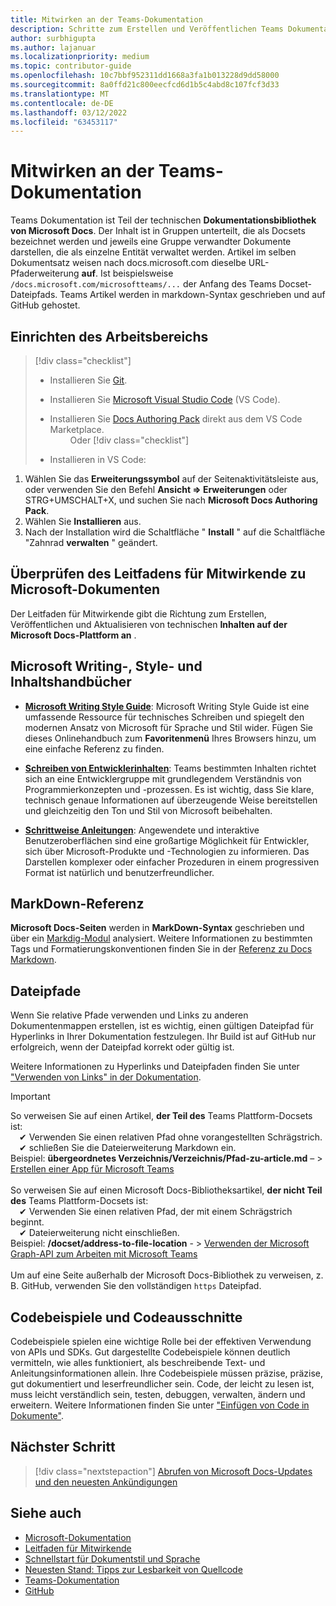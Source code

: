 ```yaml
---
title: Mitwirken an der Teams-Dokumentation
description: Schritte zum Erstellen und Veröffentlichen Teams Dokumentation
author: surbhigupta
ms.author: lajanuar
ms.localizationpriority: medium
ms.topic: contributor-guide
ms.openlocfilehash: 10c7bbf952311dd1668a3fa1b013228d9dd58000
ms.sourcegitcommit: 8a0ffd21c800eecfcd6d1b5c4abd8c107fcf3d33
ms.translationtype: MT
ms.contentlocale: de-DE
ms.lasthandoff: 03/12/2022
ms.locfileid: "63453117"
---
```

# <a name="contribute-to-teams-documentation"></a>Mitwirken an der Teams-Dokumentation

Teams Dokumentation ist Teil der technischen **Dokumentationsbibliothek von Microsoft Docs**. Der Inhalt ist in Gruppen unterteilt, die als Docsets bezeichnet werden und jeweils eine Gruppe verwandter Dokumente darstellen, die als einzelne Entität verwaltet werden. Artikel im selben Dokumentsatz weisen nach docs.microsoft.com dieselbe URL-Pfaderweiterung **auf**. Ist beispielsweise `/docs.microsoft.com/microsoftteams/...` der Anfang des Teams Docset-Dateipfads. Teams Artikel werden in markdown-Syntax geschrieben und auf GitHub gehostet.

## <a name="set-up-your-workspace"></a>Einrichten des Arbeitsbereichs

> [!div class="checklist"]
>
> * Installieren Sie [Git](https://git-scm.com/book/en/v2/Getting-Started-Installing-Git).
> * Installieren Sie [Microsoft Visual Studio Code](https://code.visualstudio.com/) (VS Code).
> * Installieren Sie [Docs Authoring Pack](https://marketplace.visualstudio.com/items?itemName=docsmsft.docs-authoring-pack) direkt aus dem VS Code Marketplace.
<br>&emsp;&emsp; Oder
> [!div class="checklist"]
>
> * Installieren in VS Code:

   1. Wählen Sie das **Erweiterungssymbol** auf der Seitenaktivitätsleiste aus, oder verwenden Sie den Befehl **Ansicht => Erweiterungen** oder STRG+UMSCHALT+X, und suchen Sie nach **Microsoft Docs Authoring Pack**.
   1. Wählen Sie **Installieren** aus.
   1. Nach der Installation wird die Schaltfläche " **Install** " auf die Schaltfläche "Zahnrad **verwalten** " geändert.

## <a name="review-the-microsoft-docs-contributors-guide"></a>Überprüfen des Leitfadens für Mitwirkende zu Microsoft-Dokumenten

Der Leitfaden für Mitwirkende gibt die Richtung zum Erstellen, Veröffentlichen und Aktualisieren von technischen **Inhalten auf der Microsoft Docs-Plattform an** .

## <a name="microsoft-writing-style-and-content-guides"></a>Microsoft Writing-, Style- und Inhaltshandbücher

* **[Microsoft Writing Style Guide](/style-guide/welcome)**: Microsoft Writing Style Guide ist eine umfassende Ressource für technisches Schreiben und spiegelt den modernen Ansatz von Microsoft für Sprache und Stil wider. Fügen Sie dieses Onlinehandbuch zum **Favoritenmenü** Ihres Browsers hinzu, um eine einfache Referenz zu finden.

* **[Schreiben von Entwicklerinhalten](/style-guide/developer-content/)**: Teams bestimmten Inhalten richtet sich an eine Entwicklergruppe mit grundlegendem Verständnis von Programmierkonzepten und -prozessen. Es ist wichtig, dass Sie klare, technisch genaue Informationen auf überzeugende Weise bereitstellen und gleichzeitig den Ton und Stil von Microsoft beibehalten.

* **[Schrittweise Anleitungen](/style-guide/procedures-instructions/writing-step-by-step-instructions)**: Angewendete und interaktive Benutzeroberflächen sind eine großartige Möglichkeit für Entwickler, sich über Microsoft-Produkte und -Technologien zu informieren. Das Darstellen komplexer oder einfacher Prozeduren in einem progressiven Format ist natürlich und benutzerfreundlicher.

## <a name="markdown-reference"></a>MarkDown-Referenz

**Microsoft Docs-Seiten** werden in **MarkDown-Syntax** geschrieben und über ein [Markdig-Modul](https://github.com/lunet-io/markdig) analysiert. Weitere Informationen zu bestimmten Tags und Formatierungskonventionen finden Sie in der [Referenz zu Docs Markdown](/contribute/markdown-reference).

## <a name="file-paths"></a>Dateipfade

Wenn Sie relative Pfade verwenden und Links zu anderen Dokumentenmappen erstellen, ist es wichtig, einen gültigen Dateipfad für Hyperlinks in Ihrer Dokumentation festzulegen. Ihr Build ist auf GitHub nur erfolgreich, wenn der Dateipfad korrekt oder gültig ist.

Weitere Informationen zu Hyperlinks und Dateipfaden finden Sie unter ["Verwenden von Links" in der Dokumentation](/contribute/how-to-write-links).

> [!IMPORTANT]
> So verweisen Sie auf einen Artikel, **der Teil des** Teams Plattform-Docsets ist:<br>
> &emsp;&#x2714; Verwenden Sie einen relativen Pfad ohne vorangestellten Schrägstrich.<br>
> &emsp;&#x2714; schließen Sie die Dateierweiterung Markdown ein.<br>
>Beispiel: **übergeordnetes Verzeichnis/Verzeichnis/Pfad-zu-article.md** – > [Erstellen einer App für Microsoft Teams](../concepts/building-an-app.md) <br><br>
> So verweisen Sie auf einen Microsoft Docs-Bibliotheksartikel, **der nicht Teil des** Teams Plattform-Docsets ist:<br>
> &emsp;&#x2714; Verwenden Sie einen relativen Pfad, der mit einem Schrägstrich beginnt.<br>
> &emsp;&#x2714; Dateierweiterung nicht einschließen. <br>
> Beispiel: **/docset/address-to-file-location** - > [Verwenden der Microsoft Graph-API zum Arbeiten mit Microsoft Teams](/graph/api/resources/teams-api-overview)<br><br>
> Um auf eine Seite außerhalb der Microsoft Docs-Bibliothek zu verweisen, z. B. GitHub, verwenden Sie den vollständigen `https` Dateipfad.<br>

## <a name="code-samples-and-snippets"></a>Codebeispiele und Codeausschnitte

Codebeispiele spielen eine wichtige Rolle bei der effektiven Verwendung von APIs und SDKs. Gut dargestellte Codebeispiele können deutlich vermitteln, wie alles funktioniert, als beschreibende Text- und Anleitungsinformationen allein. Ihre Codebeispiele müssen präzise, präzise, gut dokumentiert und leserfreundlicher sein. Code, der leicht zu lesen ist, muss leicht verständlich sein, testen, debuggen, verwalten, ändern und erweitern. Weitere Informationen finden Sie unter ["Einfügen von Code in Dokumente"](/contribute/code-in-docs).

## <a name="next-step"></a>Nächster Schritt

> [!div class="nextstepaction"]
> [Abrufen von Microsoft Docs-Updates und den neuesten Ankündigungen](/teamblog)

## <a name="see-also"></a>Siehe auch

* [Microsoft-Dokumentation](/)
* [Leitfaden für Mitwirkende](/contribute)
* [Schnellstart für Dokumentstil und Sprache](/contribute/style-quick-start)
* [Neuesten Stand: Tipps zur Lesbarkeit von Quellcode](/archive/msdn-magazine/2014/october/cutting-edge-source-code-readability-tips)
* [Teams-Dokumentation](/microsoftteams/platform/overview)
* [GitHub](https://github.com/MicrosoftDocs/msteams-docs/tree/master/msteams-platform)
